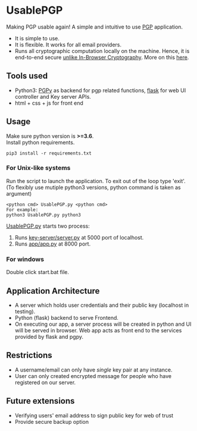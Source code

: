# UsablePGP
Making PGP usable again!
A simple and intuitive to use [PGP](https://en.wikipedia.org/wiki/Pretty_Good_Privacy) application.
- It is simple to use.
- It is flexible. It works for all email providers.
- Runs all cryptographic computation locally on the machine. Hence, it is end-to-end secure [unlike In-Browser Cryptography](https://tonyarcieri.com/whats-wrong-with-webcrypto). More on this [here](https://security.stackexchange.com/questions/173620/what-s-wrong-with-in-browser-cryptography-in-2017).

## Tools used
- Python3: [PGPy](https://github.com/SecurityInnovation/PGPy) as backend for pgp related functions, [flask](https://github.com/pallets/flask/) for web UI controller and Key server APIs.
- html + css + js for front end

## Usage
Make sure python version is **>=3.6**.
<br>
Install python requirements.
```
pip3 install -r requirements.txt
```

### For Unix-like systems
Run the script to launch the application. To exit out of the loop type 'exit'. (To flexibly use mutiple python3 versions, python command is taken as argument)
```
<python cmd> UsablePGP.py <python cmd>
For example:
python3 UsablePGP.py python3
```
[UsablePGP.py](./UsablePGP.py) starts two process:
1. Runs [key-server/server.py](./key-server/server.py) at 5000 port of localhost.
2. Runs [app/app.py](./app/app.py) at 8000 port.

### For windows
Double click start.bat file.

## Application Architecture
- A server which holds user credentials and their public key (localhost in testing).
- Python (flask) backend to serve Frontend.
- On executing our app, a server process will be created in python and UI will be served in browser. Web app acts as front end to the services provided by flask and pgpy.

## Restrictions
- A username/email can only have *single* key pair at any instance.
- User can only created encrypted message for people who have registered on our server.

## Future extensions
- Verifying users' email address to sign public key for web of trust
- Provide secure backup option
